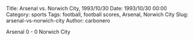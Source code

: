 Title: Arsenal vs. Norwich City, 1993/10/30
Date: 1993/10/30 00:00
Category: sports
Tags: football, football scores, Arsenal, Norwich City
Slug: arsenal-vs-norwich-city
Author: carbonero


Arsenal 0 - 0 Norwich City
